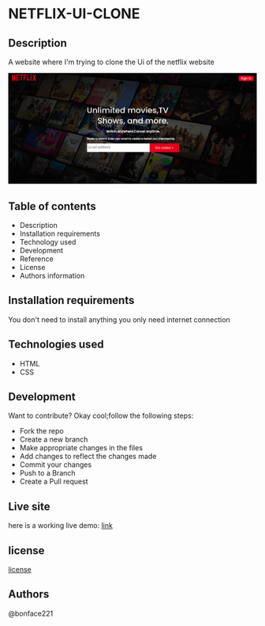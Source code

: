 # NETFLIX-UI-CLONE
## Description
A website where I'm trying to clone the Ui of the netflix website

![image](./images/netflix-ui.png)

## Table of contents
<ul>
    <li>Description</li>
    <li>Installation requirements</li>
    <li>Technology used</li>
    <li>Development</li>
    <li>Reference</li>
    <li>License</li>
    <li>Authors information</li>
    
</ul>

## Installation requirements
You don't need to install anything you only need internet connection

## Technologies used
<ul>
   <li>HTML</li>
   <li>CSS</li>
</ul>

## Development
  Want to contribute? Okay cool;follow the following steps:
<ul>
   <li>Fork the repo</li>
   <li>Create a new branch</li>
   <li>Make appropriate changes in the files</li>
   <li>Add changes to reflect the changes made</li>
   <li>Commit your changes</li>
   <li>Push to a Branch</li>
   <li>Create a Pull request</li>
</ul>

## Live site
here is a working live demo: [link](https://bonface221.github.io/Netflix-UI-clone/)
## license
[license](/LICENSE)
## Authors
@bonface221